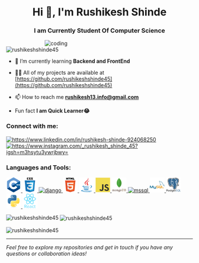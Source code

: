 <h1 align="center">Hi 👋, I'm Rushikesh Shinde</h1>
<h3 align="center">I am Currently Student Of Computer Science</h3>
<img align="right" alt="coding" width="400" src="https://images.app.goo.gl/RKP3d6ByvUWt9bh77">

<p align="left"> <img src="https://komarev.com/ghpvc/?username=rushikeshshinde45&label=Profile%20views&color=0e75b6&style=flat" alt="rushikeshshinde45" /> </p>

- 🌱 I’m currently learning **Backend and FrontEnd**

- 👨‍💻 All of my projects are available at [https://github.com/rushikeshshinde45](https://github.com/rushikeshshinde45)

- 📫 How to reach me **rushikesh13.info@gmail.com**

-  Fun fact **I am Quick Learner😂**

<h3 align="left">Connect with me:</h3>
<p align="left">
<a href="https://linkedin.com/in/https://www.linkedin.com/in/rushikesh-shinde-924068250" target="blank"><img align="center" src="https://raw.githubusercontent.com/rahuldkjain/github-profile-readme-generator/master/src/images/icons/Social/linked-in-alt.svg" alt="https://www.linkedin.com/in/rushikesh-shinde-924068250" height="30" width="40" /></a>
<a href="https://instagram.com/https://www.instagram.com/_rushikesh_shinde_45?igsh=m3hsytu3ywrjbwy=" target="blank"><img align="center" src="https://raw.githubusercontent.com/rahuldkjain/github-profile-readme-generator/master/src/images/icons/Social/instagram.svg" alt="https://www.instagram.com/_rushikesh_shinde_45?igsh=m3hsytu3ywrjbwy=" height="30" width="40" /></a>
</p>

<h3 align="left">Languages and Tools:</h3>
<p align="left"> <a href="https://www.w3schools.com/cpp/" target="_blank" rel="noreferrer"> <img src="https://raw.githubusercontent.com/devicons/devicon/master/icons/cplusplus/cplusplus-original.svg" alt="cplusplus" width="40" height="40"/> </a> <a href="https://www.w3schools.com/css/" target="_blank" rel="noreferrer"> <img src="https://raw.githubusercontent.com/devicons/devicon/master/icons/css3/css3-original-wordmark.svg" alt="css3" width="40" height="40"/> </a> <a href="https://www.djangoproject.com/" target="_blank" rel="noreferrer"> <img src="https://cdn.worldvectorlogo.com/logos/django.svg" alt="django" width="40" height="40"/> </a> <a href="https://www.w3.org/html/" target="_blank" rel="noreferrer"> <img src="https://raw.githubusercontent.com/devicons/devicon/master/icons/html5/html5-original-wordmark.svg" alt="html5" width="40" height="40"/> </a> <a href="https://www.java.com" target="_blank" rel="noreferrer"> <img src="https://raw.githubusercontent.com/devicons/devicon/master/icons/java/java-original.svg" alt="java" width="40" height="40"/> </a> <a href="https://developer.mozilla.org/en-US/docs/Web/JavaScript" target="_blank" rel="noreferrer"> <img src="https://raw.githubusercontent.com/devicons/devicon/master/icons/javascript/javascript-original.svg" alt="javascript" width="40" height="40"/> </a> <a href="https://www.mongodb.com/" target="_blank" rel="noreferrer"> <img src="https://raw.githubusercontent.com/devicons/devicon/master/icons/mongodb/mongodb-original-wordmark.svg" alt="mongodb" width="40" height="40"/> </a> <a href="https://www.microsoft.com/en-us/sql-server" target="_blank" rel="noreferrer"> <img src="https://www.svgrepo.com/show/303229/microsoft-sql-server-logo.svg" alt="mssql" width="40" height="40"/> </a> <a href="https://www.mysql.com/" target="_blank" rel="noreferrer"> <img src="https://raw.githubusercontent.com/devicons/devicon/master/icons/mysql/mysql-original-wordmark.svg" alt="mysql" width="40" height="40"/> </a> <a href="https://www.postgresql.org" target="_blank" rel="noreferrer"> <img src="https://raw.githubusercontent.com/devicons/devicon/master/icons/postgresql/postgresql-original-wordmark.svg" alt="postgresql" width="40" height="40"/> </a> <a href="https://www.python.org" target="_blank" rel="noreferrer"> <img src="https://raw.githubusercontent.com/devicons/devicon/master/icons/python/python-original.svg" alt="python" width="40" height="40"/> </a> <a href="https://reactjs.org/" target="_blank" rel="noreferrer"> <img src="https://raw.githubusercontent.com/devicons/devicon/master/icons/react/react-original-wordmark.svg" alt="react" width="40" height="40"/> </a> </p>

<p><img align="left" src="https://github-readme-stats.vercel.app/api/top-langs?username=rushikeshshinde45&show_icons=true&locale=en&layout=compact" alt="rushikeshshinde45" /></p>

<p>&nbsp;<img align="center" src="https://github-readme-stats.vercel.app/api?username=rushikeshshinde45&show_icons=true&locale=en" alt="rushikeshshinde45" /></p>

<p><img align="center" src="https://github-readme-streak-stats.herokuapp.com/?user=rushikeshshinde45&" alt="rushikeshshinde45" /></p>

---
*Feel free to explore my repositories and get in touch if you have any questions or collaboration ideas!*
